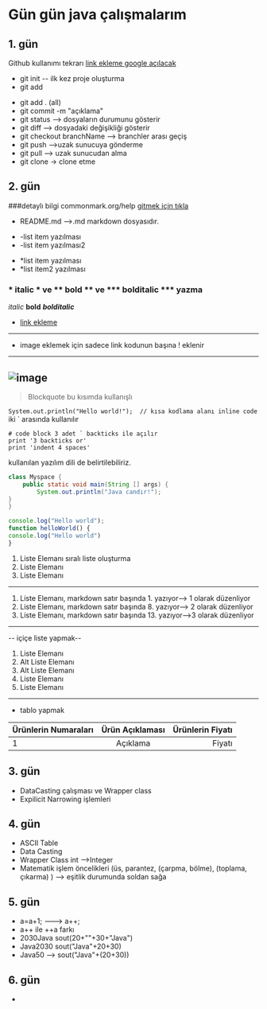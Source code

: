 # Gün gün java çalışmalarım 
## 1. gün
Github kullanımı tekrarı
[link ekleme google açılacak](http:/google.com)
* git init -- ilk kez proje oluşturma
* git add <file>
- git add . (all)
- git commit -m "açıklama"
- git status       --> dosyaların durumunu gösterir
- git diff        --> dosyadaki değişikliği gösterir
- git checkout branchName  --> branchler arası geçiş
- git push  -->uzak sunucuya gönderme
- git pull   --> uzak sunucudan alma
- git clone   -> clone etme

## 2. gün
###detaylı bilgi commonmark.org/help
[gitmek için tıkla](https://commonmark.org/help)
* README.md -->.md markdown dosyasıdır.
- -list item yazılması
- -list item yazılması2
* *list item yazılması
* *list item2 yazılması
### * italic *      ve   ** bold **     ve      *** bolditalic *** yazma
*italic*  **bold**  ***bolditalic***
- [link ekleme](https://www.github.com/kkocaturk)
***
- image eklemek için sadece link kodunun başına ! eklenir
----------------------
![image](https://fastly.picsum.photos/id/9/5000/3269.jpg?hmac=cZKbaLeduq7rNB8X-bigYO8bvPIWtT-mh8GRXtU3vPc)
----------------

> Blockquote 
> bu kısımda kullanışlı

`System.out.println("Hello world!");  // kısa kodlama alanı inline code ` iki ` arasında kullanılır  


```
# code block 3 adet ` backticks ile açılır
print '3 backticks or'
print 'indent 4 spaces'
```
kullanılan yazılım dili de belirtilebiliriz.

```java
class Myspace {
    public static void main(String [] args) {
        System.out.println("Java candır!");
}
}
```

```javascript
console.log("Hello world");
function helloWorld() {
console.log("Hello world")
}
```
1. Liste Elemanı sıralı liste oluşturma
2. Liste Elemanı
3. Liste Elemanı
---
1. Liste Elemanı, markdown satır başında 1. yazıyor--> 1 olarak düzenliyor
8. Liste Elemanı, markdown satır başında 8. yazıyor--> 2 olarak düzenliyor
13. Liste Elemanı, markdown satır başında 13. yazıyor-->3 olarak düzenliyor
--- 
-- içiçe liste yapmak--
1. Liste Elemanı
1. Alt Liste Elemanı
2. Alt Liste Elemanı
2. Liste Elemanı
3. Liste Elemanı
---
- tablo yapmak

| Ürünlerin Numaraları| Ürün Açıklaması| Ürünlerin Fiyatı|
| :--- | :---: | ---: |
| 1 | Açıklama | Fiyatı |

## 3. gün
- DataCasting çalışması ve Wrapper class
- Expilicit Narrowing işlemleri
## 4. gün
- ASCII Table
- Data Casting
- Wrapper Class int -->Integer
- Matematik işlem öncelikleri (üs, parantez, (çarpma, bölme), (toplama, çıkarma) ) --> eşitlik durumunda soldan sağa

## 5. gün
- a=a+1; ---> a++; 
- a++ ile ++a farkı
- 2030Java sout(20+""+30+"Java")
- Java2030 sout("Java"+20+30)
- Java50 --> sout("Java"+(20+30))

## 6. gün
- 

